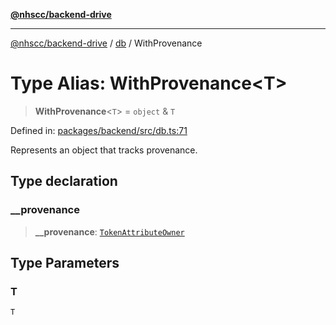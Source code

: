 [**@nhscc/backend-drive**](../../README.md)

***

[@nhscc/backend-drive](../../README.md) / [db](../README.md) / WithProvenance

# Type Alias: WithProvenance\<T\>

> **WithProvenance**\<`T`\> = `object` & `T`

Defined in: [packages/backend/src/db.ts:71](https://github.com/nhscc/drive.api.hscc.bdpa.org/blob/cc6ab5a21520f62a19ce4eb5924de51caa830ea7/packages/backend/src/db.ts#L71)

Represents an object that tracks provenance.

## Type declaration

### \_\_provenance

> **\_\_provenance**: [`TokenAttributeOwner`](TokenAttributeOwner.md)

## Type Parameters

### T

`T`
